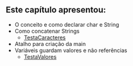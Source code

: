 ## Este capítulo apresentou:

- O conceito e como declarar char e String
- Como concatenar Strings
	- [TestaCaracteres](https://github.com/nogran/java_alura/blob/main/05.Trabalhando_com_caracteres/TestaCaracteres.java)
- Atalho para criação da main
- Variáveis guardam valores e não referências
	- [TestaValores](https://github.com/nogran/java_alura/blob/main/05.Trabalhando_com_caracteres/TestaValores.java)

